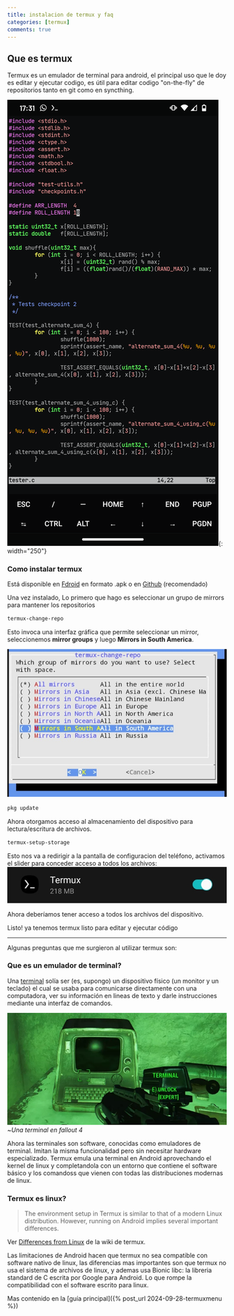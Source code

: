 ```yaml
---
title: instalacion de termux y faq
categories: [termux]
comments: true
---
```



## Que es termux
Termux es un emulador de terminal para android, el principal uso que le doy es editar y ejecutar codigo, es útil para editar codigo "on-the-fly" de repositorios tanto en git como en syncthing.

![screenshot](/assets/img/posts/screenshot-termux.png){: width="250"}

### Como instalar termux
Está disponible en [Fdroid](https://f-droid.org/es/packages/com.termux/) en formato .apk o en [Github](https://github.com/termux/termux-app#github) (recomendado)

Una vez instalado, Lo primero que hago es seleccionar un grupo de mirrors para mantener los repositorios
```bash
termux-change-repo
```
Esto invoca una interfaz gráfica que permite seleccionar un mirror, seleccionemos **mirror groups** y luego **Mirrors in South America**.

![cambiar mirror-group](/assets/img/posts/scr-termux-change-repo.jpg)

```bash
pkg update
```
Ahora otorgamos acceso al almacenamiento del dispositivo para lectura/escritura de archivos.
```bash
termux-setup-storage
```
Esto nos va a redirigir a la pantalla de configuracion del teléfono, activamos el slider para conceder acceso a todos los archivos:
![termux-setup-storage](/assets/img/posts/termux-grant-access.jpg   )

Ahora deberíamos tener acceso a todos los archivos del dispositivo.

Listo! ya tenemos termux listo para editar y ejecutar código

---
Algunas preguntas que me surgieron al utilizar termux son:

### Que es un emulador de terminal?
Una [terminal](https://es.wikipedia.org/wiki/Terminal_(inform%C3%A1tica)) solía ser (es, supongo) un dispositivo físico (un monitor y un teclado) el cual se usaba para comunicarse directamente con una computadora, ver su información en lineas de texto y darle instrucciones mediante una interfaz de comandos.

![terminal en fallout 4](/assets/img/posts/terminal.webp) ~*Una terminal en fallout 4*

Ahora las terminales son software, conocidas como emuladores de terminal. Imitan la misma funcionalidad pero sin necesitar hardware especializado.
Termux emula una terminal en Android aprovechando el kernel de linux y completandola con un entorno que contiene el software básico y los comandoss que vienen con todas las distribuciones modernas de linux. 

### Termux es linux?
>The environment setup in Termux is similar to that of a modern Linux distribution. However, running on Android implies several important differences.

Ver [Differences from Linux](https://wiki.termux.com/wiki/Differences_from_Linux) de la wiki de termux.

Las limitaciones de Android hacen que termux no sea compatible con software nativo de linux, las diferencias mas importantes son que termux no usa el sistema de archivos de linux, y ademas usa Bionic libc: la libreria standard de C escrita por Google para Android. Lo que rompe la compatibilidad con el software escrito para linux. 

Mas contenido en la [guía principal]({% post_url 2024-09-28-termuxmenu %})